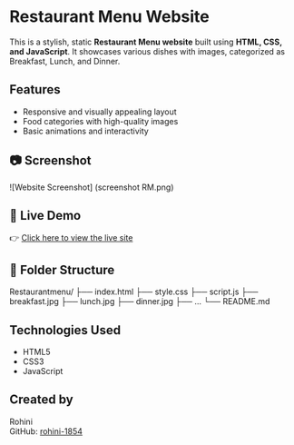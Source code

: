 #  Restaurant Menu Website

This is a stylish, static **Restaurant Menu website** built using **HTML, CSS, and JavaScript**.
It showcases various dishes with images, categorized as Breakfast, Lunch, and Dinner.

## Features

- Responsive and visually appealing layout
- Food categories with high-quality images
- Basic animations and interactivity

## 📷 Screenshot

![Website Screenshot] (screenshot RM.png)


## 🔗 Live Demo

👉 [Click here to view the live site](https://rohini-1854.github.io/Restaurant-Menu/)

## 📁 Folder Structure

Restaurantmenu/
├── index.html
├── style.css
├── script.js
├── breakfast.jpg
├── lunch.jpg
├── dinner.jpg
├── ...
└── README.md

##  Technologies Used

- HTML5
- CSS3
- JavaScript
  
##  Created by

Rohini   
GitHub: [rohini-1854](https://github.com/rohini-1854)
